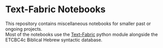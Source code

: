 # Text-Fabric Notebooks
This repository contains miscellaneous notebooks for smaller past or ongoing projects. 
<br>
Most of the notebooks use the [Text-Fabric](https://github.com/ETCBC/text-fabric) python module alongside the ETCBC4c Biblical Hebrew syntactic database. 
